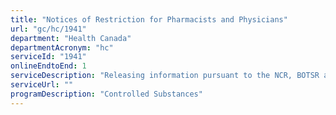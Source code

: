 ```yaml
---
title: "Notices of Restriction for Pharmacists and Physicians"
url: "gc/hc/1941"
department: "Health Canada"
departmentAcronym: "hc"
serviceId: "1941"
onlineEndtoEnd: 1
serviceDescription: "Releasing information pursuant to the NCR, BOTSR and Parts J and G of the FDR about permissible activities by practitioners and pharmacists. (CSCB)"
serviceUrl: ""
programDescription: "Controlled Substances"
---
```

